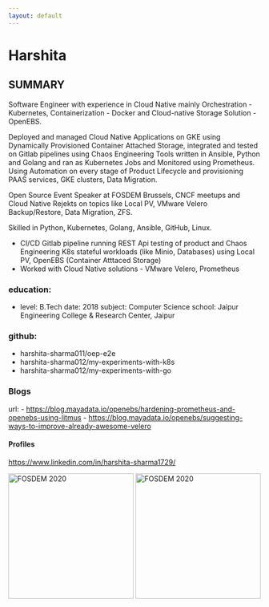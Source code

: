 ```yaml
---
layout: default
---
```


# Harshita 

## SUMMARY

Software Engineer with experience in Cloud Native mainly Orchestration - Kubernetes, Containerization -
Docker and Cloud-native Storage Solution - OpenEBS.

Deployed and managed Cloud Native Applications on GKE using Dynamically Provisioned Container
Attached Storage, integrated and tested on Gitlab pipelines using Chaos Engineering Tools written in
Ansible, Python and Golang and ran as Kubernetes Jobs and Monitored using Prometheus.
Using Automation on every stage of Product Lifecycle and provisioning PAAS services, GKE clusters, Data
Migration.

Open Source Event Speaker at FOSDEM Brussels, CNCF meetups and Cloud Native Rejekts on topics like
Local PV, VMware Velero Backup/Restore, Data Migration, ZFS.

Skilled in Python, Kubernetes, Golang, Ansible, GitHub, Linux.

- CI/CD Gitlab pipeline running REST Api testing of product and Chaos Engineering K8s stateful workloads (like Minio, Databases) using Local PV, OpenEBS (Container Atttaced Storage) 
- Worked with Cloud Native solutions - VMware Velero, Prometheus

### education:
 - level: B.Tech
   date: 2018
   subject: Computer Science
   school: Jaipur Engineering College & Research Center, Jaipur​
   
### github:
 - harshita-sharma011/oep-e2e
 - harshita-sharma012/my-experiments-with-k8s
 - harshita-sharma012/my-experiments-with-go

### Blogs
   url: - https://blog.mayadata.io/openebs/hardening-prometheus-and-openebs-using-litmus
        - https://blog.mayadata.io/openebs/suggesting-ways-to-improve-already-awesome-velero
     
#### Profiles
 https://www.linkedin.com/in/harshita-sharma1729/

<img src="https://github.com/harshita-sharma012/harshita-sharma012.github.io/blob/main/profile/images/har.jpeg" width="250" title="FOSDEM 2020">
<img src="https://github.com/harshita-sharma012/harshita-sharma012.github.io/blob/main/profile/images/ha.jpeg" width="250" title="FOSDEM 2020">

 
